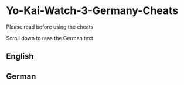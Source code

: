 # Yo-Kai-Watch-3-Germany-Cheats
Please read before using the cheats

Scroll down to reas the German text

## English

## German
